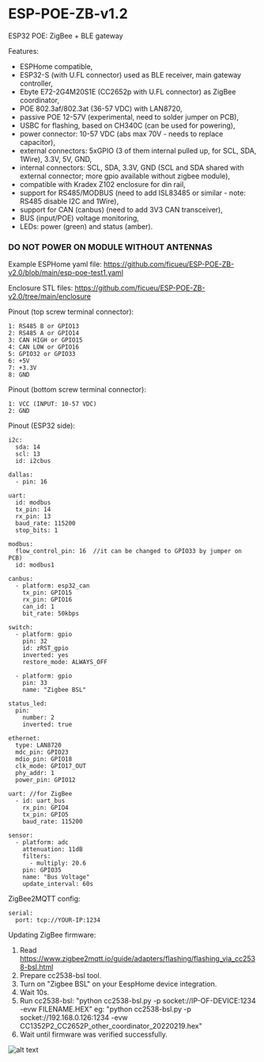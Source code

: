 # ESP-POE-ZB-v1.2
ESP32 POE: ZigBee + BLE gateway

Features:
* ESPHome compatible,
* ESP32-S (with U.FL connector) used as BLE receiver, main gateway controller,
* Ebyte E72-2G4M20S1E (CC2652p with U.FL connector) as ZigBee coordinator,
* POE 802.3af/802.3at (36-57 VDC) with LAN8720,
* passive POE 12-57V (experimental, need to solder jumper on PCB),
* USBC for flashing, based on CH340C (can be used for powering),
* power connector: 10-57 VDC (abs max 70V - needs to replace capacitor),
* external connectors: 5xGPIO (3 of them internal pulled up, for SCL, SDA, 1Wire), 3.3V, 5V, GND,
* internal connectors: SCL, SDA, 3.3V, GND (SCL and SDA shared with external connector; more gpio available without zigbee module),
* compatible with Kradex Z102 enclosure for din rail,
* support for RS485/MODBUS (need to add ISL83485 or similar - note: RS485 disable I2C and 1Wire),
* support for CAN (canbus) (need to add 3V3 CAN transceiver),
* BUS (input/POE) voltage monitoring,
* LEDs: power (green) and status (amber).


### DO NOT POWER ON MODULE WITHOUT ANTENNAS

Example ESPHome yaml file: https://github.com/ficueu/ESP-POE-ZB-v2.0/blob/main/esp-poe-test1.yaml

Enclosure STL files: https://github.com/ficueu/ESP-POE-ZB-v2.0/tree/main/enclosure

Pinout (top screw terminal connector):
```
1: RS485 B or GPIO13
2: RS485 A or GPIO14
3: CAN HIGH or GPIO15
4: CAN LOW or GPIO16
5: GPIO32 or GPIO33
6: +5V
7: +3.3V
8: GND
```

Pinout (bottom screw terminal connector):
```
1: VCC (INPUT: 10-57 VDC)
2: GND
```

Pinout (ESP32 side):
```
i2c:
  sda: 14
  scl: 13
  id: i2cbus

dallas:
  - pin: 16

uart:
  id: modbus
  tx_pin: 14
  rx_pin: 13
  baud_rate: 115200
  stop_bits: 1

modbus:
  flow_control_pin: 16  //it can be changed to GPIO33 by jumper on PCB)
  id: modbus1
  
canbus:
  - platform: esp32_can
    tx_pin: GPIO15
    rx_pin: GPIO16
    can_id: 1
    bit_rate: 50kbps
	
switch:
  - platform: gpio
    pin: 32
    id: zRST_gpio
    inverted: yes
    restore_mode: ALWAYS_OFF
	
  - platform: gpio
    pin: 33
    name: "Zigbee BSL"

status_led:
  pin:
    number: 2
    inverted: true

ethernet:
  type: LAN8720
  mdc_pin: GPIO23
  mdio_pin: GPIO18
  clk_mode: GPIO17_OUT
  phy_addr: 1
  power_pin: GPIO12
  
uart: //for ZigBee
  - id: uart_bus
    rx_pin: GPIO4
    tx_pin: GPIO5
    baud_rate: 115200

sensor:
  - platform: adc
    attenuation: 11dB
    filters:
      - multiply: 20.6
    pin: GPIO35
    name: "Bus Voltage"
    update_interval: 60s
```

ZigBee2MQTT config:

```
serial:
  port: tcp://YOUR-IP:1234
```

Updating ZigBee firmware:
1. Read https://www.zigbee2mqtt.io/guide/adapters/flashing/flashing_via_cc2538-bsl.html
2. Prepare cc2538-bsl tool.
3. Turn on "Zigbee BSL" on your EespHome device integration.
4. Wait 10s.
5. Run cc2538-bsl: "python cc2538-bsl.py -p socket://IP-OF-DEVICE:1234 -evw FILENAME.HEX" eg: "python cc2538-bsl.py -p socket://192.168.0.126:1234 -evw CC1352P2_CC2652P_other_coordinator_20220219.hex"
6. Wait until firmware was verified successfully.

![alt text](https://github.com/ficueu/ESP-POE-ZB-v1.2/blob/main/images/board-2.0.png)